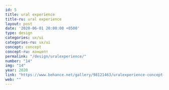 ```yaml
---
id: 5
title: ural experience
title-ru: ural experience
layout: post
date: '2020-06-01 20:00:00 +0500'
type: design
categories: ux/ui
categories-ru: ux/ui
concept: concept
concept-ru: концепт
permalink: "/design/uralexperience/"
number: "14"
img: "14"
year: 2020
link: "https://www.behance.net/gallery/98121463/uralexperience-concept-website-about-ural-mountains"
web: ""
---
```

